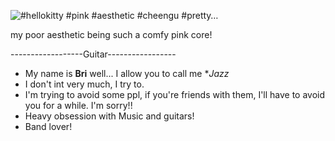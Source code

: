 ![#hellokitty #pink #aesthetic #cheengu #pretty…](https://github.com/user-attachments/assets/727def9a-e2c9-4c85-8733-3cca9ad3553d)

my poor aesthetic being such a comfy pink core! 

------------------Guitar-----------------
- My name is **Bri** well... I allow you to call me **Jazz*
- I don't int very much, I try to.
- I'm trying to avoid some ppl, if you're friends with them, I'll have to avoid you for a while. I'm sorry!!
- Heavy obsession with Music and guitars!
- Band lover!


